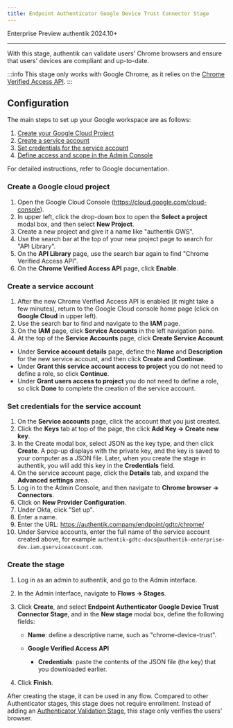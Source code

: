 ```yaml
---
title: Endpoint Authenticator Google Device Trust Connector Stage
---
```


<span class="badge badge--primary">Enterprise</span>
<span class="badge badge--preview">Preview</span>
<span class="badge badge--version">authentik 2024.10+</span>

---

With this stage, authentik can validate users' Chrome browsers and ensure that users' devices are compliant and up-to-date.

:::info
This stage only works with Google Chrome, as it relies on the [Chrome Verified Access API](https://developers.google.com/chrome/verified-access).
:::

## Configuration

The main steps to set up your Google workspace are as follows:

1. [Create your Google Cloud Project](#create-a-google-cloud-project)
2. [Create a service account](#create-a-service-account)
3. [Set credentials for the service account](#set-credentials-for-the-service-account)
4. [Define access and scope in the Admin Console](#set-credentials-for-the-service-account)

For detailed instructions, refer to Google documentation.

### Create a Google cloud project

1. Open the Google Cloud Console (https://cloud.google.com/cloud-console).
2. In upper left, click the drop-down box to open the **Select a project** modal box, and then select **New Project**.
3. Create a new project and give it a name like "authentik GWS".
4. Use the search bar at the top of your new project page to search for "API Library".
5. On the **API Library** page, use the search bar again to find "Chrome Verified Access API".
6. On the **Chrome Verified Access API** page, click **Enable**.

### Create a service account

1. After the new Chrome Verified Access API is enabled (it might take a few minutes), return to the Google Cloud console home page (click on **Google Cloud** in upper left).
2. Use the search bar to find and navigate to the **IAM** page.
3. On the **IAM** page, click **Service Accounts** in the left navigation pane.
4. At the top of the **Service Accounts** page, click **Create Service Account**.

-   Under **Service account details** page, define the **Name** and **Description** for the new service account, and then click **Create and Continue**.
-   Under **Grant this service account access to project** you do not need to define a role, so click **Continue**.
-   Under **Grant users access to project** you do not need to define a role, so click **Done** to complete the creation of the service account.

### Set credentials for the service account

1. On the **Service accounts** page, click the account that you just created.
2. Click the **Keys** tab at top of the page, the click **Add Key -> Create new key**.
3. In the Create modal box, select JSON as the key type, and then click **Create**.
   A pop-up displays with the private key, and the key is saved to your computer as a JSON file.
   Later, when you create the stage in authentik, you will add this key in the **Credentials** field.
4. On the service account page, click the **Details** tab, and expand the **Advanced settings** area.
5. Log in to the Admin Console, and then navigate to **Chrome browser -> Connectors**.
6. Click on **New Provider Configuration**.
7. Under Okta, click "Set up".
8. Enter a name.
9. Enter the URL: https://authentik.company/endpoint/gdtc/chrome/
10. Under Service accounts, enter the full name of the service account created above, for example `authentik-gdtc-docs@authentik-enterprise-dev.iam.gserviceaccount.com`.

### Create the stage

1. Log in as an admin to authentik, and go to the Admin interface.

2. In the Admin interface, navigate to **Flows -> Stages**.

3. Click **Create**, and select **Endpoint Authenticator Google Device Trust Connector Stage**, and in the **New stage** modal box, define the following fields:

    - **Name**: define a descriptive name, such as "chrome-device-trust".

    - **Google Verified Access API**

        - **Credentials**: paste the contents of the JSON file (the key) that you downloaded earlier.

4. Click **Finish**.

After creating the stage, it can be used in any flow. Compared to other Authenticator stages, this stage does not require enrollment. Instead of adding an [Authenticator Validation Stage](../authenticator_validate/index.md), this stage only verifies the users' browser.
